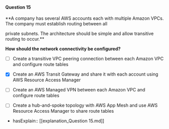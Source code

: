 #### Question  15


**A company has several AWS accounts each with multiple Amazon VPCs. The company must establish routing between all

private subnets. The architecture should be simple and allow transitive routing to occur.**


**How should the network connectivity be configured?**


- [ ] Create a transitive VPC peering connection between each Amazon VPC and configure route tables


- [x] Create an AWS Transit Gateway and share it with each account using AWS Resource Access Manager


- [ ] Create an AWS Managed VPN between each Amazon VPC and configure route tables


- [ ] Create a hub-and-spoke topology with AWS App Mesh and use AWS Resource Access Manager to share route tables



- hasExplain:: [[explanation_Question  15.md]]